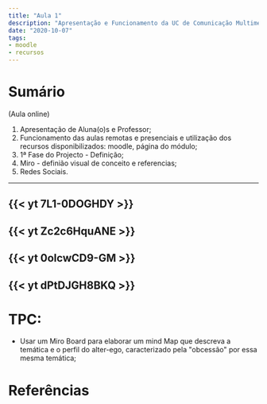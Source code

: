 ```yaml
---
title: "Aula 1"
description: "Apresentação e Funcionamento da UC de Comunicação Multimedia"
date: "2020-10-07"
tags:
- moodle
- recursos
---
```


# Sumário

(Aula online)

1. Apresentação de Aluna(o)s e Professor;
2. Funcionamento das aulas remotas e presenciais e utilização dos recursos disponibilizados: moodle, página do módulo;
3. 1ª Fase do Projecto - Definição;
4. Miro - definião visual de conceito e referencias;
5. Redes Sociais.

___
{{< yt 7L1-0DOGHDY >}}
---
{{< yt Zc2c6HquANE >}}
---
{{< yt 0olcwCD9-GM >}}
---
{{< yt dPtDJGH8BKQ >}}
---


# TPC:
 - Usar um Miro Board para elaborar um mind Map que descreva a temática e o perfil do alter-ego, caracterizado pela "obcessão" por essa mesma temática;


# Referências
